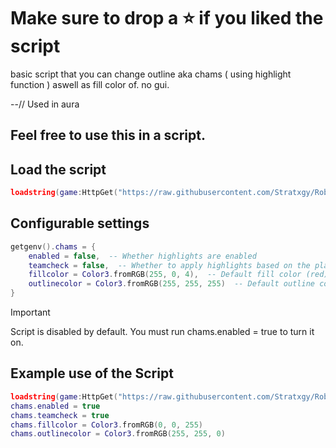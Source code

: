 #  Make sure to drop a ⭐ if you liked the script
basic script that you can change outline aka chams ( using highlight function ) aswell as fill color of. no gui.

 --// Used in aura
## Feel free to use this in a script.

## Load the script
```lua
loadstring(game:HttpGet("https://raw.githubusercontent.com/Stratxgy/Roblox-Chams-Highlight/refs/heads/main/Highlight.lua"))()
```

## Configurable settings
```lua
getgenv().chams = {
    enabled = false,  -- Whether highlights are enabled
    teamcheck = false,  -- Whether to apply highlights based on the player's team
    fillcolor = Color3.fromRGB(255, 0, 4),  -- Default fill color (red)
    outlinecolor = Color3.fromRGB(255, 255, 255)  -- Default outline color (white)
}
```
> [!IMPORTANT]
> Script is disabled by default. You must run chams.enabled = true to turn it on.

## Example use of the Script
```lua
loadstring(game:HttpGet("https://raw.githubusercontent.com/Stratxgy/Roblox-Chams-Highlight/refs/heads/main/Highlight.lua"))() -- load the script
chams.enabled = true
chams.teamcheck = true
chams.fillcolor = Color3.fromRGB(0, 0, 255)
chams.outlinecolor = Color3.fromRGB(255, 255, 0)
```
